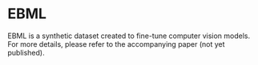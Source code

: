 # EBML
EBML is a synthetic dataset created to fine-tune computer vision models. For more details, please refer to the accompanying paper (not yet published).